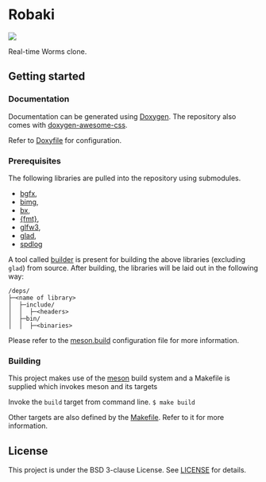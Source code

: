 # Robaki

[![](https://tokei.rs/b1/github/ClayCore/Robaki)](https://github.com/ClayCore/Robaki)

Real-time Worms clone.

## Getting started

### Documentation

Documentation can be generated using [Doxygen](https://www.doxygen.nl/index.html).
The repository also comes with [doxygen-awesome-css](https://github.com/jothepro/doxygen-awesome-css).

Refer to [Doxyfile](Doxyfile) for configuration.

### Prerequisites

The following libraries are pulled into the repository using submodules.

-   [bgfx](https://github.com/bkaradzic/bgfx),
-   [bimg](https://github.com/bkaradzic/bimg),
-   [bx](https://github.com/bkaradzic/bx),
-   [{fmt}](https://github.com/fmtlib/fmt),
-   [glfw3](https://github.com/glfw/glfw),
-   [glad](https://glad.dav1d.de/),
-   [spdlog](https://github.com/gabime/spdlog)

A tool called [builder](tools/builder) is present for building the above libraries (excluding `glad`) from source.
After building, the libraries will be laid out in the following way:

```
/deps/
├─<name of library>
│  ├─include/
│  │  ├─<headers>
│  ├─bin/
│  │  ├─<binaries>
```

Please refer to the [meson.build](meson.build) configuration file for more information.

### Building

This project makes use of the [meson](https://mesonbuild.com/index.html) build system and a Makefile is supplied which invokes meson and its targets

Invoke the `build` target from command line.
`$ make build`

Other targets are also defined by the [Makefile](Makefile). Refer to it for more information.

## License

This project is under the BSD 3-clause License. See [LICENSE](LICENSE) for details.
